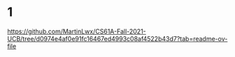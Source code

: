 # 1
https://github.com/MartinLwx/CS61A-Fall-2021-UCB/tree/d0974e4af0e91fc16467ed4993c08af4522b43d7?tab=readme-ov-file
